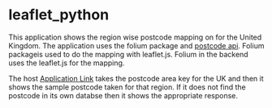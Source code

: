 # leaflet_python
This application shows the region wise postcode mapping on for the United Kingdom.
The application uses the folium package and [postcode api](https://postcodes.io/). Folium packageis used to do the mapping with leaflet.js. Folium in the backend uses the leaflet.js for the mapping.

The host [Application Link](127.0.0.1:5002) takes the postcode area key for the UK and then it shows the sample postcode taken for that region. If it does not find the postcode in its own databse then it shows the appropriate response.

